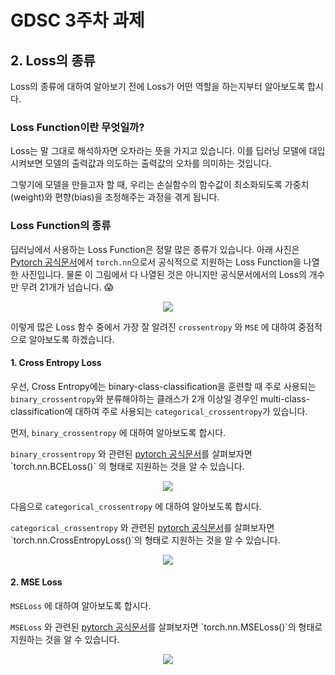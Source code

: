 # GDSC 3주차 과제

## 2. Loss의 종류

 Loss의 종류에 대하여 알아보기 전에 Loss가 어떤 역할을 하는지부터 알아보도록 합시다.

### Loss Function이란 무엇일까?

 Loss는 말 그대로 해석하자면 오차라는 뜻을 가지고 있습니다. 이를 딥러닝 모델에 대입시켜보면 모델의 출력값과 의도하는 출력값의 오차를 의미하는 것입니다. 

그렇기에 모델을 만들고자 할 때, 우리는 손실함수의 함수값이 최소화되도록 가중치(weight)와 편향(bias)을 조정해주는 과정을 겪게 됩니다.



### Loss Function의 종류

딥러닝에서 사용하는 Loss Function은 정말 많은 종류가 있습니다. 아래 사진은 [Pytorch 공식문서](https://pytorch.org/docs/stable/nn.html#loss-functions)에서 `torch.nn`으로서 공식적으로 지원하는 Loss Function을 나열한 사진입니다. 물론 이 그림에서 다 나열된 것은 아니지만 공식문서에서의 Loss의 개수만 무려 21개가 넘습니다. 😱

 <div align = "center"> <img src="https://drive.google.com/uc?id=1Z9YY_Znmiu8YGqD2skKz0u5lrWfJ72mV"> </div>

이렇게 많은 Loss 함수 중에서 가장 잘 알려진 `crossentropy` 와 `MSE` 에 대하여 중점적으로 알아보도록 하겠습니다.

#### 1. Cross Entropy Loss

우선, Cross Entropy에는 binary-class-classification을 훈련할 때 주로 사용되는 `binary_crossentropy`와 분류해야하는 클래스가 2개 이상일 경우인 multi-class-classification에 대하여 주로 사용되는 `categorical_crossentropy`가 있습니다.

먼저, `binary_crossentropy` 에 대하여 알아보도록 합시다.

 `binary_crossentropy` 와 관련된 [pytorch 공식문서]("https://pytorch.org/docs/stable/generated/torch.nn.BCELoss.html#torch.nn.BCELoss")를 살펴보자면  `torch.nn.BCELoss()` 의 형태로 지원하는 것을 알 수 있습니다. 

<div align = "center"><img src=https://drive.google.com/uc?id=1RhwXRcqxkOXz4Wc-nXpBWEf6C_H386u4></div>





다음으로 `categorical_crossentropy` 에 대하여 알아보도록 합시다.

 `categorical_crossentropy` 와 관련된 [pytorch 공식문서]("https://pytorch.org/docs/stable/generated/torch.nn.CrossEntropyLoss.html#torch.nn.CrossEntropyLoss")를 살펴보자면 `torch.nn.CrossEntropyLoss()`의 형태로 지원하는 것을 알 수 있습니다.

<div align = "center"><img src="https://drive.google.com/uc?id=1Z_QjphsOYUKfvWUebpWA6g5okdFQTVm2"></div>



#### 2. MSE Loss

 `MSELoss` 에 대하여 알아보도록 합시다.

 `MSELoss` 와 관련된 [pytorch 공식문서]("https://pytorch.org/docs/stable/generated/torch.nn.MSELoss.html#torch.nn.MSELoss")를 살펴보자면 `torch.nn.MSELoss()`의 형태로 지원하는 것을 알 수 있습니다.

<div align = "center"><img src = "https://drive.google.com/uc?id=1Z8qwUAB0JGSkOz7wvfyQ2KhcWkBOqnHc"></div>







